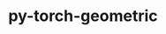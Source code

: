 ---
title: "py-torch-geometric"
layout: cache
categories: [package, develop]
meta: {"compilers": ["apple-clang@=15.0.0", "gcc@=13.2.0"], "num_specs": 32, "num_specs_by_stack": {"ml-darwin-aarch64-mps": 3, "ml-linux-aarch64-cpu": 8, "ml-linux-aarch64-cuda": 6, "ml-linux-x86_64-cpu": 7, "ml-linux-x86_64-cuda": 6, "root": 32}, "oss": ["ubuntu24.04", "ventura"], "platforms": ["darwin", "linux"], "stacks": ["ml-darwin-aarch64-mps", "ml-linux-aarch64-cpu", "ml-linux-aarch64-cuda", "ml-linux-x86_64-cpu", "ml-linux-x86_64-cuda", "root"], "targets": ["aarch64", "x86_64_v3"], "versions": ["2.5.3"]}
spec_details: [{"compiler": "gcc@=13.2.0", "hash": "3xac4y57wkol7zlufnxbkvmr65oeegix", "os": "ubuntu24.04", "platform": "linux", "size": "-", "stacks": ["ml-linux-aarch64-cuda", "root"], "tarball": "https://binaries.spack.io/develop/build_cache/linux-ubuntu24.04-aarch64/gcc-13.2.0/py-torch-geometric-2.5.3/linux-ubuntu24.04-aarch64-gcc-13.2.0-py-torch-geometric-2.5.3-3xac4y57wkol7zlufnxbkvmr65oeegix.spack", "target": "aarch64", "variants": ["build_system=python_pip"], "versions": ["2.5.3"]}, {"compiler": "gcc@=13.2.0", "hash": "5qha5yxw57iz4tsogjpvtzb5o2vfreyl", "os": "ubuntu24.04", "platform": "linux", "size": "-", "stacks": ["ml-linux-x86_64-cpu", "root"], "tarball": "https://binaries.spack.io/develop/build_cache/linux-ubuntu24.04-x86_64_v3/gcc-13.2.0/py-torch-geometric-2.5.3/linux-ubuntu24.04-x86_64_v3-gcc-13.2.0-py-torch-geometric-2.5.3-5qha5yxw57iz4tsogjpvtzb5o2vfreyl.spack", "target": "x86_64_v3", "variants": ["build_system=python_pip"], "versions": ["2.5.3"]}, {"compiler": "gcc@=13.2.0", "hash": "5toibmnevjvydbxtmlp3nzfjengqzkzj", "os": "ubuntu24.04", "platform": "linux", "size": "-", "stacks": ["ml-linux-x86_64-cuda", "root"], "tarball": "https://binaries.spack.io/develop/build_cache/linux-ubuntu24.04-x86_64_v3/gcc-13.2.0/py-torch-geometric-2.5.3/linux-ubuntu24.04-x86_64_v3-gcc-13.2.0-py-torch-geometric-2.5.3-5toibmnevjvydbxtmlp3nzfjengqzkzj.spack", "target": "x86_64_v3", "variants": ["build_system=python_pip"], "versions": ["2.5.3"]}, {"compiler": "gcc@=13.2.0", "hash": "6o52jb3a623y7e77i3hvcfohyyi6jals", "os": "ubuntu24.04", "platform": "linux", "size": "-", "stacks": ["ml-linux-x86_64-cuda", "root"], "tarball": "https://binaries.spack.io/develop/build_cache/linux-ubuntu24.04-x86_64_v3/gcc-13.2.0/py-torch-geometric-2.5.3/linux-ubuntu24.04-x86_64_v3-gcc-13.2.0-py-torch-geometric-2.5.3-6o52jb3a623y7e77i3hvcfohyyi6jals.spack", "target": "x86_64_v3", "variants": ["build_system=python_pip"], "versions": ["2.5.3"]}, {"compiler": "gcc@=13.2.0", "hash": "afdbn674riw5ql7tgpvpddlavoigyc2w", "os": "ubuntu24.04", "platform": "linux", "size": "-", "stacks": ["ml-linux-aarch64-cuda", "root"], "tarball": "https://binaries.spack.io/develop/build_cache/linux-ubuntu24.04-aarch64/gcc-13.2.0/py-torch-geometric-2.5.3/linux-ubuntu24.04-aarch64-gcc-13.2.0-py-torch-geometric-2.5.3-afdbn674riw5ql7tgpvpddlavoigyc2w.spack", "target": "aarch64", "variants": ["build_system=python_pip"], "versions": ["2.5.3"]}, {"compiler": "gcc@=13.2.0", "hash": "czv3dmsov3zbaxewy3bk4lrxbf55fiqh", "os": "ubuntu24.04", "platform": "linux", "size": "-", "stacks": ["ml-linux-x86_64-cpu", "root"], "tarball": "https://binaries.spack.io/develop/build_cache/linux-ubuntu24.04-x86_64_v3/gcc-13.2.0/py-torch-geometric-2.5.3/linux-ubuntu24.04-x86_64_v3-gcc-13.2.0-py-torch-geometric-2.5.3-czv3dmsov3zbaxewy3bk4lrxbf55fiqh.spack", "target": "x86_64_v3", "variants": ["build_system=python_pip"], "versions": ["2.5.3"]}, {"compiler": "apple-clang@=15.0.0", "hash": "fdwk3vu7m5xhv2hbaadmj2htpvgdoxbv", "os": "ventura", "platform": "darwin", "size": "-", "stacks": ["ml-darwin-aarch64-mps", "root"], "tarball": "https://binaries.spack.io/develop/build_cache/darwin-ventura-aarch64/apple-clang-15.0.0/py-torch-geometric-2.5.3/darwin-ventura-aarch64-apple-clang-15.0.0-py-torch-geometric-2.5.3-fdwk3vu7m5xhv2hbaadmj2htpvgdoxbv.spack", "target": "aarch64", "variants": ["build_system=python_pip"], "versions": ["2.5.3"]}, {"compiler": "gcc@=13.2.0", "hash": "fhoqcqyxbkrqskcx7mey7fnmhg5i7vqd", "os": "ubuntu24.04", "platform": "linux", "size": "-", "stacks": ["ml-linux-aarch64-cuda", "root"], "tarball": "https://binaries.spack.io/develop/build_cache/linux-ubuntu24.04-aarch64/gcc-13.2.0/py-torch-geometric-2.5.3/linux-ubuntu24.04-aarch64-gcc-13.2.0-py-torch-geometric-2.5.3-fhoqcqyxbkrqskcx7mey7fnmhg5i7vqd.spack", "target": "aarch64", "variants": ["build_system=python_pip"], "versions": ["2.5.3"]}, {"compiler": "gcc@=13.2.0", "hash": "gjfdpdudfcqy6f45x4x47smaov4udzd3", "os": "ubuntu24.04", "platform": "linux", "size": "-", "stacks": ["ml-linux-aarch64-cpu", "root"], "tarball": "https://binaries.spack.io/develop/build_cache/linux-ubuntu24.04-aarch64/gcc-13.2.0/py-torch-geometric-2.5.3/linux-ubuntu24.04-aarch64-gcc-13.2.0-py-torch-geometric-2.5.3-gjfdpdudfcqy6f45x4x47smaov4udzd3.spack", "target": "aarch64", "variants": ["build_system=python_pip"], "versions": ["2.5.3"]}, {"compiler": "gcc@=13.2.0", "hash": "gxbl3ygeawnystqnh6awlfi5263y2r3i", "os": "ubuntu24.04", "platform": "linux", "size": "-", "stacks": ["ml-linux-x86_64-cuda", "root"], "tarball": "https://binaries.spack.io/develop/build_cache/linux-ubuntu24.04-x86_64_v3/gcc-13.2.0/py-torch-geometric-2.5.3/linux-ubuntu24.04-x86_64_v3-gcc-13.2.0-py-torch-geometric-2.5.3-gxbl3ygeawnystqnh6awlfi5263y2r3i.spack", "target": "x86_64_v3", "variants": ["build_system=python_pip"], "versions": ["2.5.3"]}, {"compiler": "gcc@=13.2.0", "hash": "h3sggh6xvfbuayfjrdqlkzxpwkixoh3f", "os": "ubuntu24.04", "platform": "linux", "size": "-", "stacks": ["ml-linux-aarch64-cpu", "root"], "tarball": "https://binaries.spack.io/develop/build_cache/linux-ubuntu24.04-aarch64/gcc-13.2.0/py-torch-geometric-2.5.3/linux-ubuntu24.04-aarch64-gcc-13.2.0-py-torch-geometric-2.5.3-h3sggh6xvfbuayfjrdqlkzxpwkixoh3f.spack", "target": "aarch64", "variants": ["build_system=python_pip"], "versions": ["2.5.3"]}, {"compiler": "apple-clang@=15.0.0", "hash": "jku5wjefsz6h4jjatkxdzhhdkd252ijc", "os": "ventura", "platform": "darwin", "size": "-", "stacks": ["ml-darwin-aarch64-mps", "root"], "tarball": "https://binaries.spack.io/develop/build_cache/darwin-ventura-aarch64/apple-clang-15.0.0/py-torch-geometric-2.5.3/darwin-ventura-aarch64-apple-clang-15.0.0-py-torch-geometric-2.5.3-jku5wjefsz6h4jjatkxdzhhdkd252ijc.spack", "target": "aarch64", "variants": ["build_system=python_pip"], "versions": ["2.5.3"]}, {"compiler": "gcc@=13.2.0", "hash": "k5vkwsroxo25ofg3tj5dqjc4lr6a2uwv", "os": "ubuntu24.04", "platform": "linux", "size": "-", "stacks": ["ml-linux-x86_64-cuda", "root"], "tarball": "https://binaries.spack.io/develop/build_cache/linux-ubuntu24.04-x86_64_v3/gcc-13.2.0/py-torch-geometric-2.5.3/linux-ubuntu24.04-x86_64_v3-gcc-13.2.0-py-torch-geometric-2.5.3-k5vkwsroxo25ofg3tj5dqjc4lr6a2uwv.spack", "target": "x86_64_v3", "variants": ["build_system=python_pip"], "versions": ["2.5.3"]}, {"compiler": "gcc@=13.2.0", "hash": "kexrwsjln5dsigzl6r7xh4u5n625byjv", "os": "ubuntu24.04", "platform": "linux", "size": "-", "stacks": ["ml-linux-x86_64-cuda", "root"], "tarball": "https://binaries.spack.io/develop/build_cache/linux-ubuntu24.04-x86_64_v3/gcc-13.2.0/py-torch-geometric-2.5.3/linux-ubuntu24.04-x86_64_v3-gcc-13.2.0-py-torch-geometric-2.5.3-kexrwsjln5dsigzl6r7xh4u5n625byjv.spack", "target": "x86_64_v3", "variants": ["build_system=python_pip"], "versions": ["2.5.3"]}, {"compiler": "gcc@=13.2.0", "hash": "kwjgjsz5dbkvfye3ignhhj2ihrqcvsi2", "os": "ubuntu24.04", "platform": "linux", "size": "-", "stacks": ["ml-linux-aarch64-cpu", "root"], "tarball": "https://binaries.spack.io/develop/build_cache/linux-ubuntu24.04-aarch64/gcc-13.2.0/py-torch-geometric-2.5.3/linux-ubuntu24.04-aarch64-gcc-13.2.0-py-torch-geometric-2.5.3-kwjgjsz5dbkvfye3ignhhj2ihrqcvsi2.spack", "target": "aarch64", "variants": ["build_system=python_pip"], "versions": ["2.5.3"]}, {"compiler": "gcc@=13.2.0", "hash": "l2fbbhkbctvhiqi25k267i3y53istzga", "os": "ubuntu24.04", "platform": "linux", "size": "-", "stacks": ["ml-linux-aarch64-cuda", "root"], "tarball": "https://binaries.spack.io/develop/build_cache/linux-ubuntu24.04-aarch64/gcc-13.2.0/py-torch-geometric-2.5.3/linux-ubuntu24.04-aarch64-gcc-13.2.0-py-torch-geometric-2.5.3-l2fbbhkbctvhiqi25k267i3y53istzga.spack", "target": "aarch64", "variants": ["build_system=python_pip"], "versions": ["2.5.3"]}, {"compiler": "gcc@=13.2.0", "hash": "lkzzwxj5obwx6ttpiewkqigdczhozc6q", "os": "ubuntu24.04", "platform": "linux", "size": "-", "stacks": ["ml-linux-aarch64-cpu", "root"], "tarball": "https://binaries.spack.io/develop/build_cache/linux-ubuntu24.04-aarch64/gcc-13.2.0/py-torch-geometric-2.5.3/linux-ubuntu24.04-aarch64-gcc-13.2.0-py-torch-geometric-2.5.3-lkzzwxj5obwx6ttpiewkqigdczhozc6q.spack", "target": "aarch64", "variants": ["build_system=python_pip"], "versions": ["2.5.3"]}, {"compiler": "gcc@=13.2.0", "hash": "lvqnohpsxdaqubkxe3nqkjfkhiuez4ga", "os": "ubuntu24.04", "platform": "linux", "size": "-", "stacks": ["ml-linux-aarch64-cuda", "root"], "tarball": "https://binaries.spack.io/develop/build_cache/linux-ubuntu24.04-aarch64/gcc-13.2.0/py-torch-geometric-2.5.3/linux-ubuntu24.04-aarch64-gcc-13.2.0-py-torch-geometric-2.5.3-lvqnohpsxdaqubkxe3nqkjfkhiuez4ga.spack", "target": "aarch64", "variants": ["build_system=python_pip"], "versions": ["2.5.3"]}, {"compiler": "gcc@=13.2.0", "hash": "mu7qlpazjgjmk53zdeas62t2j2srrzs3", "os": "ubuntu24.04", "platform": "linux", "size": "-", "stacks": ["ml-linux-aarch64-cpu", "root"], "tarball": "https://binaries.spack.io/develop/build_cache/linux-ubuntu24.04-aarch64/gcc-13.2.0/py-torch-geometric-2.5.3/linux-ubuntu24.04-aarch64-gcc-13.2.0-py-torch-geometric-2.5.3-mu7qlpazjgjmk53zdeas62t2j2srrzs3.spack", "target": "aarch64", "variants": ["build_system=python_pip"], "versions": ["2.5.3"]}, {"compiler": "gcc@=13.2.0", "hash": "opkiuojuuotryedt5koyoikconi5crgu", "os": "ubuntu24.04", "platform": "linux", "size": "-", "stacks": ["ml-linux-x86_64-cpu", "root"], "tarball": "https://binaries.spack.io/develop/build_cache/linux-ubuntu24.04-x86_64_v3/gcc-13.2.0/py-torch-geometric-2.5.3/linux-ubuntu24.04-x86_64_v3-gcc-13.2.0-py-torch-geometric-2.5.3-opkiuojuuotryedt5koyoikconi5crgu.spack", "target": "x86_64_v3", "variants": ["build_system=python_pip"], "versions": ["2.5.3"]}, {"compiler": "gcc@=13.2.0", "hash": "oyrs7yqytjyfcnmuriobmwqp6lz43j35", "os": "ubuntu24.04", "platform": "linux", "size": "-", "stacks": ["ml-linux-aarch64-cpu", "root"], "tarball": "https://binaries.spack.io/develop/build_cache/linux-ubuntu24.04-aarch64/gcc-13.2.0/py-torch-geometric-2.5.3/linux-ubuntu24.04-aarch64-gcc-13.2.0-py-torch-geometric-2.5.3-oyrs7yqytjyfcnmuriobmwqp6lz43j35.spack", "target": "aarch64", "variants": ["build_system=python_pip"], "versions": ["2.5.3"]}, {"compiler": "gcc@=13.2.0", "hash": "rdx745oy5kkz7beohfalxrpokwqjuyok", "os": "ubuntu24.04", "platform": "linux", "size": "-", "stacks": ["root"], "tarball": "https://binaries.spack.io/develop/build_cache/linux-ubuntu24.04-aarch64/gcc-13.2.0/py-torch-geometric-2.5.3/linux-ubuntu24.04-aarch64-gcc-13.2.0-py-torch-geometric-2.5.3-rdx745oy5kkz7beohfalxrpokwqjuyok.spack", "target": "aarch64", "variants": ["build_system=python_pip"], "versions": ["2.5.3"]}, {"compiler": "gcc@=13.2.0", "hash": "rifgayldi4ettinlftwdyll6ztsmtqxd", "os": "ubuntu24.04", "platform": "linux", "size": "-", "stacks": ["ml-linux-x86_64-cuda", "root"], "tarball": "https://binaries.spack.io/develop/build_cache/linux-ubuntu24.04-x86_64_v3/gcc-13.2.0/py-torch-geometric-2.5.3/linux-ubuntu24.04-x86_64_v3-gcc-13.2.0-py-torch-geometric-2.5.3-rifgayldi4ettinlftwdyll6ztsmtqxd.spack", "target": "x86_64_v3", "variants": ["build_system=python_pip"], "versions": ["2.5.3"]}, {"compiler": "gcc@=13.2.0", "hash": "to4vifq3e5cbxgpjwxej3xjlabb466u2", "os": "ubuntu24.04", "platform": "linux", "size": "-", "stacks": ["ml-linux-x86_64-cpu", "root"], "tarball": "https://binaries.spack.io/develop/build_cache/linux-ubuntu24.04-x86_64_v3/gcc-13.2.0/py-torch-geometric-2.5.3/linux-ubuntu24.04-x86_64_v3-gcc-13.2.0-py-torch-geometric-2.5.3-to4vifq3e5cbxgpjwxej3xjlabb466u2.spack", "target": "x86_64_v3", "variants": ["build_system=python_pip"], "versions": ["2.5.3"]}, {"compiler": "gcc@=13.2.0", "hash": "tqnh2xlrx7wu7xqfii4u4wk7d74lbgbm", "os": "ubuntu24.04", "platform": "linux", "size": "-", "stacks": ["root"], "tarball": "https://binaries.spack.io/develop/build_cache/linux-ubuntu24.04-x86_64_v3/gcc-13.2.0/py-torch-geometric-2.5.3/linux-ubuntu24.04-x86_64_v3-gcc-13.2.0-py-torch-geometric-2.5.3-tqnh2xlrx7wu7xqfii4u4wk7d74lbgbm.spack", "target": "x86_64_v3", "variants": ["build_system=python_pip"], "versions": ["2.5.3"]}, {"compiler": "gcc@=13.2.0", "hash": "u7aljs5glgfs7icrbtckumwccx4arnwx", "os": "ubuntu24.04", "platform": "linux", "size": "-", "stacks": ["ml-linux-aarch64-cpu", "root"], "tarball": "https://binaries.spack.io/develop/build_cache/linux-ubuntu24.04-aarch64/gcc-13.2.0/py-torch-geometric-2.5.3/linux-ubuntu24.04-aarch64-gcc-13.2.0-py-torch-geometric-2.5.3-u7aljs5glgfs7icrbtckumwccx4arnwx.spack", "target": "aarch64", "variants": ["build_system=python_pip"], "versions": ["2.5.3"]}, {"compiler": "gcc@=13.2.0", "hash": "vrtfsskmya453wrvm2g372mlhnfvnckr", "os": "ubuntu24.04", "platform": "linux", "size": "-", "stacks": ["ml-linux-x86_64-cpu", "root"], "tarball": "https://binaries.spack.io/develop/build_cache/linux-ubuntu24.04-x86_64_v3/gcc-13.2.0/py-torch-geometric-2.5.3/linux-ubuntu24.04-x86_64_v3-gcc-13.2.0-py-torch-geometric-2.5.3-vrtfsskmya453wrvm2g372mlhnfvnckr.spack", "target": "x86_64_v3", "variants": ["build_system=python_pip"], "versions": ["2.5.3"]}, {"compiler": "gcc@=13.2.0", "hash": "vxoz7bqpy77ikbeole3cfgdqmse3m4g2", "os": "ubuntu24.04", "platform": "linux", "size": "-", "stacks": ["ml-linux-x86_64-cpu", "root"], "tarball": "https://binaries.spack.io/develop/build_cache/linux-ubuntu24.04-x86_64_v3/gcc-13.2.0/py-torch-geometric-2.5.3/linux-ubuntu24.04-x86_64_v3-gcc-13.2.0-py-torch-geometric-2.5.3-vxoz7bqpy77ikbeole3cfgdqmse3m4g2.spack", "target": "x86_64_v3", "variants": ["build_system=python_pip"], "versions": ["2.5.3"]}, {"compiler": "gcc@=13.2.0", "hash": "xffk33d7eazf4lsrfisqwnfhe3zxif53", "os": "ubuntu24.04", "platform": "linux", "size": "-", "stacks": ["ml-linux-aarch64-cuda", "root"], "tarball": "https://binaries.spack.io/develop/build_cache/linux-ubuntu24.04-aarch64/gcc-13.2.0/py-torch-geometric-2.5.3/linux-ubuntu24.04-aarch64-gcc-13.2.0-py-torch-geometric-2.5.3-xffk33d7eazf4lsrfisqwnfhe3zxif53.spack", "target": "aarch64", "variants": ["build_system=python_pip"], "versions": ["2.5.3"]}, {"compiler": "gcc@=13.2.0", "hash": "xj427mu7stj6idzvnypfjf2tq3m5kfae", "os": "ubuntu24.04", "platform": "linux", "size": "-", "stacks": ["ml-linux-aarch64-cpu", "root"], "tarball": "https://binaries.spack.io/develop/build_cache/linux-ubuntu24.04-aarch64/gcc-13.2.0/py-torch-geometric-2.5.3/linux-ubuntu24.04-aarch64-gcc-13.2.0-py-torch-geometric-2.5.3-xj427mu7stj6idzvnypfjf2tq3m5kfae.spack", "target": "aarch64", "variants": ["build_system=python_pip"], "versions": ["2.5.3"]}, {"compiler": "gcc@=13.2.0", "hash": "ywtbq2qbn2amf3oi2t6bxuqwf2vm5wum", "os": "ubuntu24.04", "platform": "linux", "size": "-", "stacks": ["ml-linux-x86_64-cpu", "root"], "tarball": "https://binaries.spack.io/develop/build_cache/linux-ubuntu24.04-x86_64_v3/gcc-13.2.0/py-torch-geometric-2.5.3/linux-ubuntu24.04-x86_64_v3-gcc-13.2.0-py-torch-geometric-2.5.3-ywtbq2qbn2amf3oi2t6bxuqwf2vm5wum.spack", "target": "x86_64_v3", "variants": ["build_system=python_pip"], "versions": ["2.5.3"]}, {"compiler": "apple-clang@=15.0.0", "hash": "zogdstzs5gjhmv5xq5mxztlf2ga65aqf", "os": "ventura", "platform": "darwin", "size": "-", "stacks": ["ml-darwin-aarch64-mps", "root"], "tarball": "https://binaries.spack.io/develop/build_cache/darwin-ventura-aarch64/apple-clang-15.0.0/py-torch-geometric-2.5.3/darwin-ventura-aarch64-apple-clang-15.0.0-py-torch-geometric-2.5.3-zogdstzs5gjhmv5xq5mxztlf2ga65aqf.spack", "target": "aarch64", "variants": ["build_system=python_pip"], "versions": ["2.5.3"]}]
---